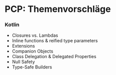 # PCP: Themenvorschläge

### Kotlin
- Closures vs. Lambdas
- Inline functions & reified type parameters
- Extensions
- Companion Objects
- Class Delegation & Delegated Properties
- Null Safety
- Type-Safe Builders
